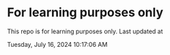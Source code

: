 # For learning purposes only
This repo is for learning purposes only.
Last updated at

Tuesday, July 16, 2024 10:17:06 AM

